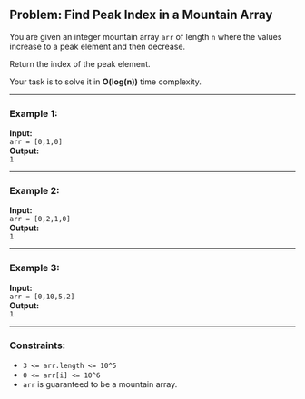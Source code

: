 ## Problem: Find Peak Index in a Mountain Array

You are given an integer mountain array `arr` of length `n` where the values increase to a peak element and then decrease.

Return the index of the peak element.

Your task is to solve it in **O(log(n))** time complexity.

---

### Example 1:
**Input:**  
`arr = [0,1,0]`  
**Output:**  
`1`

---

### Example 2:
**Input:**  
`arr = [0,2,1,0]`  
**Output:**  
`1`

---

### Example 3:
**Input:**  
`arr = [0,10,5,2]`  
**Output:**  
`1`

---

### Constraints:
- `3 <= arr.length <= 10^5`
- `0 <= arr[i] <= 10^6`
- `arr` is guaranteed to be a mountain array.
